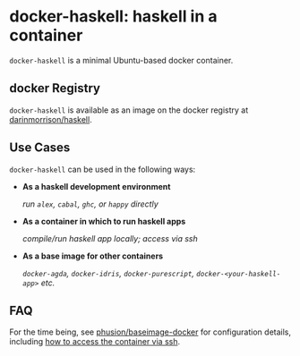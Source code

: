 # docker-haskell: haskell in a container

`docker-haskell` is a minimal Ubuntu-based docker container.

## docker Registry

`docker-haskell` is available as an image on the docker registry at [darinmorrison/haskell](https://index.docker.io/u/darinmorrison/haskell/).

## Use Cases

`docker-haskell` can be used in the following ways:

*   **As a haskell development environment**

     _run `alex`, `cabal`, `ghc`, or `happy` directly_

*   **As a container in which to run haskell apps**

    _compile/run haskell app locally; access via ssh_

*   **As a base image for other containers**

    _`docker-agda`, `docker-idris`, `docker-purescript`, `docker-<your-haskell-app>` etc._

## FAQ

For the time being, see [phusion/baseimage-docker](https://github.com/phusion/baseimage-docker) for configuration details, including [how to access the container via ssh](https://github.com/phusion/baseimage-docker#login-to-the-container-via-ssh).

